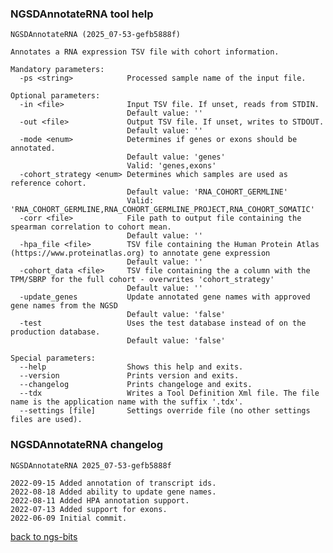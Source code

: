 ### NGSDAnnotateRNA tool help
	NGSDAnnotateRNA (2025_07-53-gefb5888f)
	
	Annotates a RNA expression TSV file with cohort information.
	
	Mandatory parameters:
	  -ps <string>            Processed sample name of the input file.
	
	Optional parameters:
	  -in <file>              Input TSV file. If unset, reads from STDIN.
	                          Default value: ''
	  -out <file>             Output TSV file. If unset, writes to STDOUT.
	                          Default value: ''
	  -mode <enum>            Determines if genes or exons should be annotated.
	                          Default value: 'genes'
	                          Valid: 'genes,exons'
	  -cohort_strategy <enum> Determines which samples are used as reference cohort.
	                          Default value: 'RNA_COHORT_GERMLINE'
	                          Valid: 'RNA_COHORT_GERMLINE,RNA_COHORT_GERMLINE_PROJECT,RNA_COHORT_SOMATIC'
	  -corr <file>            File path to output file containing the spearman correlation to cohort mean.
	                          Default value: ''
	  -hpa_file <file>        TSV file containing the Human Protein Atlas (https://www.proteinatlas.org) to annotate gene expression
	                          Default value: ''
	  -cohort_data <file>     TSV file containing the a column with the TPM/SBRP for the full cohort - overwrites 'cohort_strategy'
	                          Default value: ''
	  -update_genes           Update annotated gene names with approved gene names from the NGSD
	                          Default value: 'false'
	  -test                   Uses the test database instead of on the production database.
	                          Default value: 'false'
	
	Special parameters:
	  --help                  Shows this help and exits.
	  --version               Prints version and exits.
	  --changelog             Prints changeloge and exits.
	  --tdx                   Writes a Tool Definition Xml file. The file name is the application name with the suffix '.tdx'.
	  --settings [file]       Settings override file (no other settings files are used).
	
### NGSDAnnotateRNA changelog
	NGSDAnnotateRNA 2025_07-53-gefb5888f
	
	2022-09-15 Added annotation of transcript ids.
	2022-08-18 Added ability to update gene names.
	2022-08-11 Added HPA annotation support.
	2022-07-13 Added support for exons.
	2022-06-09 Initial commit.
[back to ngs-bits](https://github.com/imgag/ngs-bits)